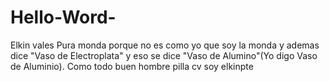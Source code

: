# Hello-Word-
Elkin vales Pura monda porque no es como yo que soy la monda y ademas dice "Vaso de Electroplata" y eso se dice "Vaso de Alumino"(Yo digo Vaso de Aluminio). Como todo buen hombre 
 pilla cv soy elkinpte
